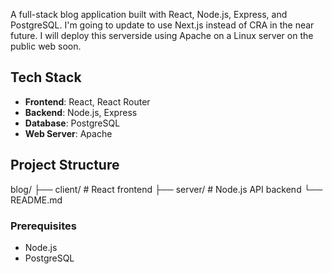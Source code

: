 A full-stack blog application built with React, Node.js, Express, and PostgreSQL. I'm going to update to use Next.js instead of CRA in the near future. I will deploy this serverside using Apache on a Linux server on the public web soon.

## Tech Stack

- **Frontend**: React, React Router
- **Backend**: Node.js, Express
- **Database**: PostgreSQL
- **Web Server**: Apache

## Project Structure
blog/
├── client/       # React frontend
├── server/       # Node.js API backend
└── README.md

### Prerequisites
- Node.js
- PostgreSQL
